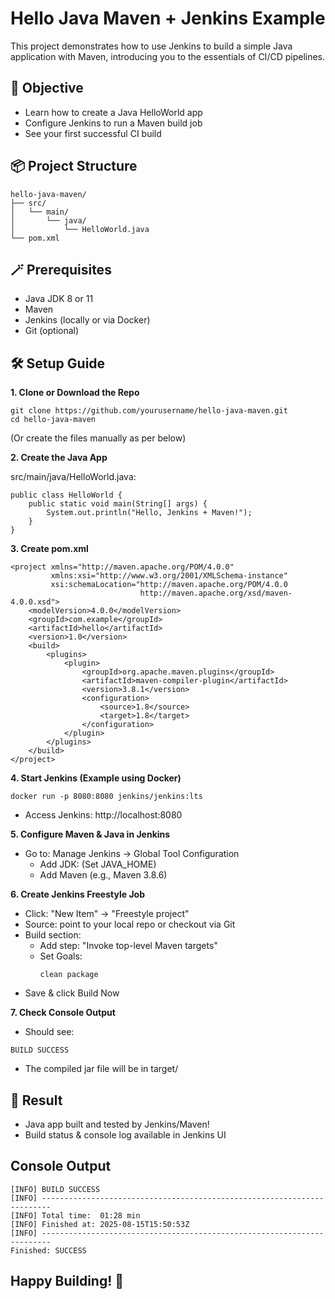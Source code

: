 # Hello Java Maven + Jenkins Example

This project demonstrates how to use Jenkins to build a simple Java application with Maven, introducing you to the essentials of CI/CD pipelines.

## 🚀 Objective
* Learn how to create a Java HelloWorld app
* Configure Jenkins to run a Maven build job
* See your first successful CI build

## 📦 Project Structure

```
hello-java-maven/
├── src/
│   └── main/
│       └── java/
│           └── HelloWorld.java
└── pom.xml
```
## 🪄 Prerequisites
* Java JDK 8 or 11
* Maven
* Jenkins (locally or via Docker)
* Git (optional)

## 🛠️ Setup Guide

**1. Clone or Download the Repo**

```
git clone https://github.com/yourusername/hello-java-maven.git
cd hello-java-maven
```
(Or create the files manually as per below)

**2. Create the Java App**

src/main/java/HelloWorld.java:

```
public class HelloWorld {
    public static void main(String[] args) {
        System.out.println("Hello, Jenkins + Maven!");
    }
}
```
**3. Create pom.xml**

```
<project xmlns="http://maven.apache.org/POM/4.0.0"
         xmlns:xsi="http://www.w3.org/2001/XMLSchema-instance"
         xsi:schemaLocation="http://maven.apache.org/POM/4.0.0
                             http://maven.apache.org/xsd/maven-4.0.0.xsd">
    <modelVersion>4.0.0</modelVersion>
    <groupId>com.example</groupId>
    <artifactId>hello</artifactId>
    <version>1.0</version>
    <build>
        <plugins>
            <plugin>
                <groupId>org.apache.maven.plugins</groupId>
                <artifactId>maven-compiler-plugin</artifactId>
                <version>3.8.1</version>
                <configuration>
                    <source>1.8</source>
                    <target>1.8</target>
                </configuration>
            </plugin>
        </plugins>
    </build>
</project>
```
**4. Start Jenkins (Example using Docker)**
```
docker run -p 8080:8080 jenkins/jenkins:lts
```
* Access Jenkins: http://localhost:8080

**5. Configure Maven & Java in Jenkins**
* Go to: Manage Jenkins → Global Tool Configuration
  * Add JDK: (Set JAVA_HOME)
  * Add Maven (e.g., Maven 3.8.6)
  
**6. Create Jenkins Freestyle Job**
* Click: "New Item" → "Freestyle project"
* Source: point to your local repo or checkout via Git
* Build section:
  * Add step: "Invoke top-level Maven targets"
  * Set Goals:
    ```
    clean package
    ```
* Save & click Build Now

**7. Check Console Output**
* Should see:
```
BUILD SUCCESS
```
* The compiled jar file will be in target/

## 🎯 Result

* Java app built and tested by Jenkins/Maven!
* Build status & console log available in Jenkins UI

## Console Output 

```
[INFO] BUILD SUCCESS
[INFO] ------------------------------------------------------------------------
[INFO] Total time:  01:28 min
[INFO] Finished at: 2025-08-15T15:50:53Z
[INFO] ------------------------------------------------------------------------
Finished: SUCCESS
```

## Happy Building! 🚀